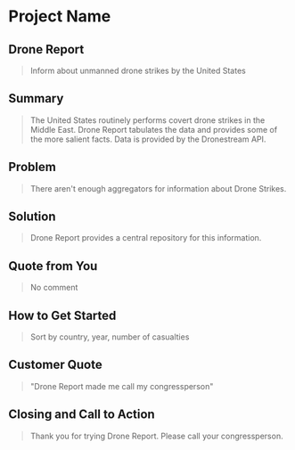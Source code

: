 # Project Name #

<!-- 
> This material was originally posted [here](http://www.quora.com/What-is-Amazons-approach-to-product-development-and-product-management). It is reproduced here for posterities sake.

There is an approach called "working backwards" that is widely used at Amazon. They work backwards from the customer, rather than starting with an idea for a product and trying to bolt customers onto it. While working backwards can be applied to any specific product decision, using this approach is especially important when developing new products or features.

For new initiatives a product manager typically starts by writing an internal press release announcing the finished product. The target audience for the press release is the new/updated product's customers, which can be retail customers or internal users of a tool or technology. Internal press releases are centered around the customer problem, how current solutions (internal or external) fail, and how the new product will blow away existing solutions.

If the benefits listed don't sound very interesting or exciting to customers, then perhaps they're not (and shouldn't be built). Instead, the product manager should keep iterating on the press release until they've come up with benefits that actually sound like benefits. Iterating on a press release is a lot less expensive than iterating on the product itself (and quicker!).

If the press release is more than a page and a half, it is probably too long. Keep it simple. 3-4 sentences for most paragraphs. Cut out the fat. Don't make it into a spec. You can accompany the press release with a FAQ that answers all of the other business or execution questions so the press release can stay focused on what the customer gets. My rule of thumb is that if the press release is hard to write, then the product is probably going to suck. Keep working at it until the outline for each paragraph flows. 

Oh, and I also like to write press-releases in what I call "Oprah-speak" for mainstream consumer products. Imagine you're sitting on Oprah's couch and have just explained the product to her, and then you listen as she explains it to her audience. That's "Oprah-speak", not "Geek-speak".

Once the project moves into development, the press release can be used as a touchstone; a guiding light. The product team can ask themselves, "Are we building what is in the press release?" If they find they're spending time building things that aren't in the press release (overbuilding), they need to ask themselves why. This keeps product development focused on achieving the customer benefits and not building extraneous stuff that takes longer to build, takes resources to maintain, and doesn't provide real customer benefit (at least not enough to warrant inclusion in the press release).
 -->
 
## Drone Report ##
  > Inform about unmanned drone strikes by the United States

<!-- ## Sub-Heading ##
  > Describe who the market for the product is and what benefit they get. One sentence only underneath the title. -->

## Summary ##
  > The United States routinely performs covert drone strikes in the Middle East. Drone Report tabulates the data and provides some of the more salient facts. Data is provided by the Dronestream API. 

<!--  Give a summary of the product and the benefit. Assume the reader will not read anything else so make this paragraph good. -->

## Problem ##
  > There aren't enough aggregators for information about Drone Strikes.

<!-- > Describe the problem your product solves. -->

## Solution ##
  > Drone Report provides a central repository for this information.

<!-- > Describe how your product elegantly solves the problem. -->

## Quote from You ##
  > No comment

<!--   > A quote from a spokesperson in your company. -->

## How to Get Started ##
  > Sort by country, year, number of casualties

<!-- Describe how easy it is to get started. -->

## Customer Quote ##
  > "Drone Report made me call my congressperson"

<!--   > Provide a quote from a hypothetical customer that describes how they experienced the benefit.
 -->
## Closing and Call to Action ##
  > Thank you for trying Drone Report. Please call your congressperson.

<!--   > Wrap it up and give pointers where the reader should go next. -->